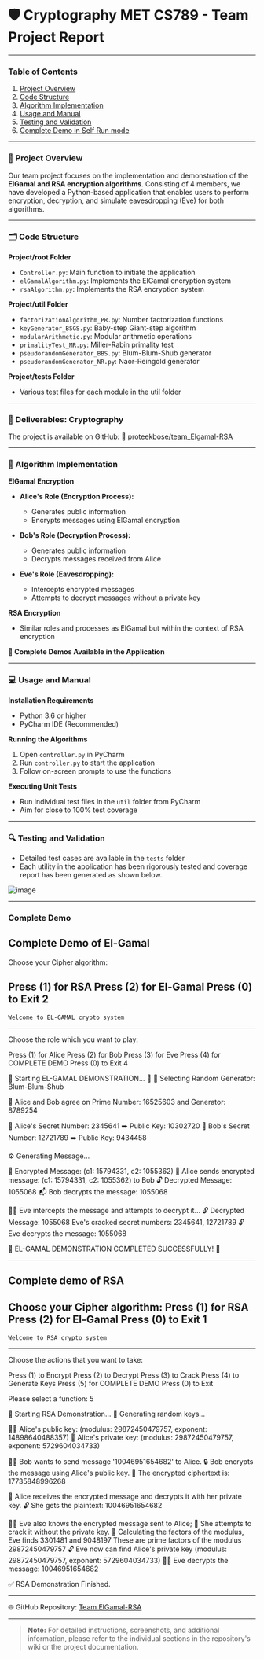 # 🛡️ Cryptography MET CS789 - Team Project Report

---

### Table of Contents
1. [Project Overview](#-project-overview)
2. [Code Structure](#-code-structure)
3. [Algorithm Implementation](#-algorithm-implementation)
4. [Usage and Manual](#--Usage-and-Manual)
5. [Testing and Validation](#-testing-and-validation)
6. [Complete Demo in Self Run mode](#-complete-demo)


---

### 🌟 Project Overview
Our team project focuses on the implementation and demonstration of the **ElGamal and RSA encryption algorithms**. Consisting of 4 members, we have developed a Python-based application that enables users to perform encryption, decryption, and simulate eavesdropping (Eve) for both algorithms.

---

### 🗂 Code Structure
**Project/root Folder**
- `Controller.py`: Main function to initiate the application
- `elGamalAlgorithm.py`: Implements the ElGamal encryption system
- `rsaAlgorithm.py`: Implements the RSA encryption system

**Project/util Folder**
- `factorizationAlgorithm_PR.py`: Number factorization functions
- `keyGenerator_BSGS.py`: Baby-step Giant-step algorithm
- `modularArithmetic.py`: Modular arithmetic operations
- `primalityTest_MR.py`: Miller-Rabin primality test
- `pseudorandomGenerator_BBS.py`: Blum-Blum-Shub generator
- `pseudorandomGenerator_NR.py`: Naor-Reingold generator

**Project/tests Folder**
- Various test files for each module in the util folder

---

### 🚀 Deliverables: Cryptography
The project is available on GitHub:
🔗 [proteekbose/team_Elgamal-RSA](https://github.com/proteekbose/team_Elgamal-RSA)

---

### 🧮 Algorithm Implementation

**ElGamal Encryption**
- **Alice's Role (Encryption Process):**
  - Generates public information
  - Encrypts messages using ElGamal encryption

- **Bob's Role (Decryption Process):**
  - Generates public information
  - Decrypts messages received from Alice

- **Eve's Role (Eavesdropping):**
  - Intercepts encrypted messages
  - Attempts to decrypt messages without a private key

**RSA Encryption**
- Similar roles and processes as ElGamal but within the context of RSA encryption

**👀 Complete Demos Available in the Application**

---

### 💻 Usage and Manual
**Installation Requirements**
- Python 3.6 or higher
- PyCharm IDE (Recommended)

**Running the Algorithms**
1. Open `controller.py` in PyCharm
2. Run `controller.py` to start the application
3. Follow on-screen prompts to use the functions

**Executing Unit Tests**
- Run individual test files in the `util` folder from PyCharm
- Aim for close to 100% test coverage

---

### 🔍 Testing and Validation
- Detailed test cases are available in the `tests` folder
- Each utility in the application has been rigorously tested and coverage report has been generated as shown below.

![image](https://github.com/proteekbose/team_Elgamal-RSA/assets/147191386/78745df1-e570-479b-913b-64be60500814)

---
### Complete Demo
Complete Demo of El-Gamal
-----------------------------
Choose your Cipher algorithm: 

Press (1) for RSA
Press (2) for El-Gamal
Press (0) to Exit
2
------------------------------------------
    Welcome to EL-GAMAL crypto system     
------------------------------------------

Choose the role which you want to play:

Press (1) for Alice
Press (2) for Bob
Press (3) for Eve
Press (4) for COMPLETE DEMO
Press (0) to Exit 
4

🌠 Starting EL-GAMAL DEMONSTRATION... 🌠
🎲 Selecting Random Generator: Blum-Blum-Shub

🔑 Alice and Bob agree on Prime Number: 16525603 and Generator: 8789254

🔏 Alice's Secret Number: 2345641 ➡️ Public Key: 10302720
🔏 Bob's Secret Number: 12721789 ➡️ Public Key: 9434458

⚙️ Generating Message...

🔐 Encrypted Message: (c1: 15794331, c2: 1055362)
📨 Alice sends encrypted message: (c1: 15794331, c2: 1055362) to Bob
🔓 Decrypted Message: 1055068
📬 Bob decrypts the message: 1055068

🕵️‍♀️ Eve intercepts the message and attempts to decrypt it...
🔓 Decrypted Message: 1055068
Eve's cracked secret numbers: 2345641, 12721789
🔓 Eve decrypts the message: 1055068

🌈 EL-GAMAL DEMONSTRATION COMPLETED SUCCESSFULLY! 🎉

---

Complete demo of RSA
-----------------------------
Choose your Cipher algorithm: 
Press (1) for RSA
Press (2) for El-Gamal
Press (0) to Exit
1
-------------------------------------
    Welcome to RSA crypto system     
-------------------------------------
Choose the actions that you want to take:

Press (1) to Encrypt
Press (2) to Decrypt
Press (3) to Crack
Press (4) to Generate Keys
Press (5) for COMPLETE DEMO
Press (0) to Exit

Please select a function: 5

🚀 Starting RSA Demonstration...
🔐 Generating random keys...

👩‍💼 Alice's public key: (modulus: 29872450479757, exponent: 14898640488357)
🔑 Alice's private key: (modulus: 29872450479757, exponent: 5729604034733)

👨‍💼 Bob wants to send message '10046951654682' to Alice.
🔒 Bob encrypts the message using Alice's public key.
💬 The encrypted ciphertext is: 17735848996268

📩 Alice receives the encrypted message and decrypts it with her private key.
🔓 She gets the plaintext: 10046951654682

🕵️‍♀ Eve also knows the encrypted message sent to Alice;
🔨 She attempts to crack it without the private key.
🧮 Calculating the factors of the modulus, Eve finds 3301481 and 9048197
These are prime factors of the modulus 29872450479757
🔓 Eve now can find Alice's private key (modulus: 29872450479757, exponent: 5729604034733)
🕵️‍♀ Eve decrypts the message: 10046951654682

✅ RSA Demonstration Finished.

---

🌐 GitHub Repository: [Team ElGamal-RSA](https://github.com/proteekbose/team_Elgamal-RSA)

---

> **Note:** For detailed instructions, screenshots, and additional information, please refer to the individual sections in the repository's wiki or the project documentation.

